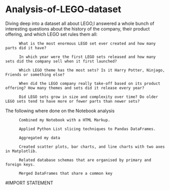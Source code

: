 # Analysis-of-LEGO-dataset


  Diving deep into a dataset all about LEGO,I answered a whole bunch of interesting questions about the history of the company, their product offering, and which LEGO set rules them all:

          What is the most enormous LEGO set ever created and how many parts did it have?

          In which year were the first LEGO sets released and how many sets did the company sell when it first launched?

          Which LEGO theme has the most sets? Is it Harry Potter, Ninjago, Friends or something else?

          When did the LEGO company really take-off based on its product offering? How many themes and sets did it release every year?

          Did LEGO sets grow in size and complexity over time? Do older LEGO sets tend to have more or fewer parts than newer sets?
         
 
 
The following where done on the Notebook analysis
         
         
          Combined my Notebook with a HTML Markup.

          Applied Python List slicing techniques to Pandas DataFrames.

          Aggregated my data

          Created scatter plots, bar charts, and line charts with two axes in Matplotlib.

          Related database schemas that are organised by primary and foreign keys.

          Merged DataFrames that share a common key
#IMPORT STATEMENT 
